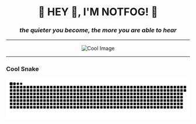 <h1 align="center">🚀 HEY 👋, I'M NOTFOG! 🚀</h1>
<h3 align="center"><em>the quieter you become, the more you are able to hear</em></h3>

---

<p align="center">
  <img src="https://i.pinimg.com/736x/12/b8/53/12b853d95db92c01d41c8d6bbcf75fb6.jpg" alt="Cool Image" width="400" />
</p>

---

### Cool Snake 

![GitHub Snake](https://raw.githubusercontent.com/kiwi-exe/kiwi-exe/output/github-contribution-grid-snake-dark.svg)




